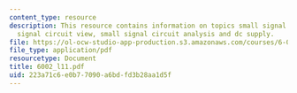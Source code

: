 ```yaml
---
content_type: resource
description: This resource contains information on topics small signal notation, small
  signal circuit view, small signal circuit analysis and dc supply.
file: https://ol-ocw-studio-app-production.s3.amazonaws.com/courses/6-002-circuits-and-electronics-spring-2007/223a71c6e0b77090a6bdfd3b28aa1d5f_6002_l11.pdf
file_type: application/pdf
resourcetype: Document
title: 6002_l11.pdf
uid: 223a71c6-e0b7-7090-a6bd-fd3b28aa1d5f
---
```

